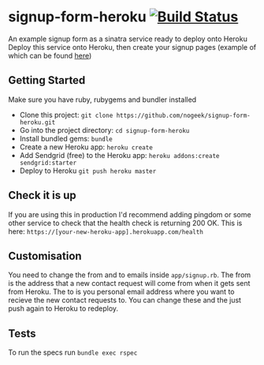 # signup-form-heroku [![Build Status](https://travis-ci.org/nogeek/signup-form-heroku.svg?branch=master)](https://travis-ci.org/nogeek)
An example signup form as a sinatra service ready to deploy onto Heroku
Deploy this service onto Heroku, then create your signup pages (example of which can be found [here](https://github.com/nogeek/static-website-to-s3-example))

## Getting Started
Make sure you have ruby, rubygems and bundler installed
* Clone this project: `git clone https://github.com/nogeek/signup-form-heroku.git`
* Go into the project directory: `cd signup-form-heroku`
* Install bundled gems: `bundle`
* Create a new Heroku app: `heroku create`
* Add Sendgrid (free) to the Heroku app: `heroku addons:create sendgrid:starter`
* Deploy to Heroku `git push heroku master`

## Check it is up
If you are using this in production I'd recommend adding pingdom or some other service to check that the
health check is returning 200 OK. This is here: `https://[your-new-heroku-app].herokuapp.com/health`

## Customisation
You need to change the from and to emails inside `app/signup.rb`. 
The from is the address that a new contact request will come from when it gets sent from Heroku. The to is you personal email address where you want to recieve the new contact requests to. 
You can change these and the just push again to Heroku to redeploy.

## Tests
To run the specs run `bundle exec rspec`



